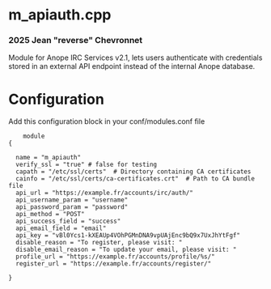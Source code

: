 # m_apiauth.cpp #
### 2025 Jean "reverse" Chevronnet ###
Module for Anope IRC Services v2.1, lets users authenticate with
credentials stored in an external API endpoint instead of the internal
Anope database.

# Configuration #
Add this configuration block in your conf/modules.conf file
```
    module
{

  name = "m_apiauth"
  verify_ssl = "true" # false for testing
  capath = "/etc/ssl/certs"  # Directory containing CA certificates
  cainfo = "/etc/ssl/certs/ca-certificates.crt"  # Path to CA bundle file
  api_url = "https://example.fr/accounts/irc/auth/"
  api_username_param = "username"
  api_password_param = "password"
  api_method = "POST"
  api_success_field = "success"
  api_email_field = "email"
  api_key = "vBl0Ycs1-kXEAUp4VOhPGMnDNA9vpUAjEnc9bQ9x7UxJhYtFgf"
  disable_reason = "To register, please visit: "
  disable_email_reason = "To update your email, please visit: "
  profile_url = "https://example.fr/accounts/profile/%s/"
  register_url = "https://example.fr/accounts/register/"

}
